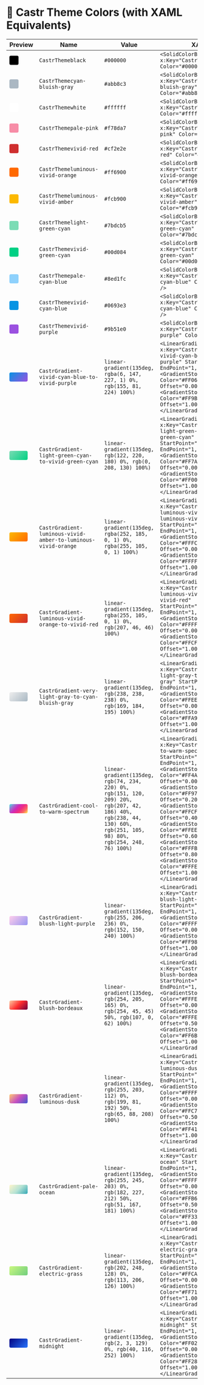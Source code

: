 # 🎨 Castr Theme Colors (with XAML Equivalents)

| Preview                                                                                                                                                                                                                                                            | Name                                                          | Value                                                                                                                                                                | XAML                                                                                                                                                                                                                                                                                                                                                                                                                      |
| ------------------------------------------------------------------------------------------------------------------------------------------------------------------------------------------------------------------------------------------------------------------ | ------------------------------------------------------------- | -------------------------------------------------------------------------------------------------------------------------------------------------------------------- | ------------------------------------------------------------------------------------------------------------------------------------------------------------------------------------------------------------------------------------------------------------------------------------------------------------------------------------------------------------------------------------------------------------------------- |
| <span style='display:inline-block;width:24px;height:24px;background:#000000;border-radius:4px;'></span>                                                                                                                                                            | `CastrThemeblack`                                             | `#000000`                                                                                                                                                            | `<SolidColorBrush x:Key="CastrThemeblack" Color="#000000" />`                                                                                                                                                                                                                                                                                                                                                             |
| <span style='display:inline-block;width:24px;height:24px;background:#abb8c3;border-radius:4px;'></span>                                                                                                                                                            | `CastrThemecyan-bluish-gray`                                  | `#abb8c3`                                                                                                                                                            | `<SolidColorBrush x:Key="CastrThemecyan-bluish-gray" Color="#abb8c3" />`                                                                                                                                                                                                                                                                                                                                                  |
| <span style='display:inline-block;width:24px;height:24px;background:#ffffff;border-radius:4px;'></span>                                                                                                                                                            | `CastrThemewhite`                                             | `#ffffff`                                                                                                                                                            | `<SolidColorBrush x:Key="CastrThemewhite" Color="#ffffff" />`                                                                                                                                                                                                                                                                                                                                                             |
| <span style='display:inline-block;width:24px;height:24px;background:#f78da7;border-radius:4px;'></span>                                                                                                                                                            | `CastrThemepale-pink`                                         | `#f78da7`                                                                                                                                                            | `<SolidColorBrush x:Key="CastrThemepale-pink" Color="#f78da7" />`                                                                                                                                                                                                                                                                                                                                                         |
| <span style='display:inline-block;width:24px;height:24px;background:#cf2e2e;border-radius:4px;'></span>                                                                                                                                                            | `CastrThemevivid-red`                                         | `#cf2e2e`                                                                                                                                                            | `<SolidColorBrush x:Key="CastrThemevivid-red" Color="#cf2e2e" />`                                                                                                                                                                                                                                                                                                                                                         |
| <span style='display:inline-block;width:24px;height:24px;background:#ff6900;border-radius:4px;'></span>                                                                                                                                                            | `CastrThemeluminous-vivid-orange`                             | `#ff6900`                                                                                                                                                            | `<SolidColorBrush x:Key="CastrThemeluminous-vivid-orange" Color="#ff6900" />`                                                                                                                                                                                                                                                                                                                                             |
| <span style='display:inline-block;width:24px;height:24px;background:#fcb900;border-radius:4px;'></span>                                                                                                                                                            | `CastrThemeluminous-vivid-amber`                              | `#fcb900`                                                                                                                                                            | `<SolidColorBrush x:Key="CastrThemeluminous-vivid-amber" Color="#fcb900" />`                                                                                                                                                                                                                                                                                                                                              |
| <span style='display:inline-block;width:24px;height:24px;background:#7bdcb5;border-radius:4px;'></span>                                                                                                                                                            | `CastrThemelight-green-cyan`                                  | `#7bdcb5`                                                                                                                                                            | `<SolidColorBrush x:Key="CastrThemelight-green-cyan" Color="#7bdcb5" />`                                                                                                                                                                                                                                                                                                                                                  |
| <span style='display:inline-block;width:24px;height:24px;background:#00d084;border-radius:4px;'></span>                                                                                                                                                            | `CastrThemevivid-green-cyan`                                  | `#00d084`                                                                                                                                                            | `<SolidColorBrush x:Key="CastrThemevivid-green-cyan" Color="#00d084" />`                                                                                                                                                                                                                                                                                                                                                  |
| <span style='display:inline-block;width:24px;height:24px;background:#8ed1fc;border-radius:4px;'></span>                                                                                                                                                            | `CastrThemepale-cyan-blue`                                    | `#8ed1fc`                                                                                                                                                            | `<SolidColorBrush x:Key="CastrThemepale-cyan-blue" Color="#8ed1fc" />`                                                                                                                                                                                                                                                                                                                                                    |
| <span style='display:inline-block;width:24px;height:24px;background:#0693e3;border-radius:4px;'></span>                                                                                                                                                            | `CastrThemevivid-cyan-blue`                                   | `#0693e3`                                                                                                                                                            | `<SolidColorBrush x:Key="CastrThemevivid-cyan-blue" Color="#0693e3" />`                                                                                                                                                                                                                                                                                                                                                   |
| <span style='display:inline-block;width:24px;height:24px;background:#9b51e0;border-radius:4px;'></span>                                                                                                                                                            | `CastrThemevivid-purple`                                      | `#9b51e0`                                                                                                                                                            | `<SolidColorBrush x:Key="CastrThemevivid-purple" Color="#9b51e0" />`                                                                                                                                                                                                                                                                                                                                                      |
| <span style='display:inline-block;width:48px;height:24px;background:linear-gradient(135deg, rgba(6, 147, 227, 1) 0%, rgb(155, 81, 224) 100%);border-radius:4px;'></span>                                                                                           | `CastrGradient-vivid-cyan-blue-to-vivid-purple`               | `linear-gradient(135deg, rgba(6, 147, 227, 1) 0%, rgb(155, 81, 224) 100%)`                                                                                           | `<LinearGradientBrush x:Key="CastrGradient-vivid-cyan-blue-to-vivid-purple" StartPoint="0,0" EndPoint="1,1"><GradientStop Color="#FF0693E3" Offset="0.00" /><GradientStop Color="#FF9B51E0" Offset="1.00" /></LinearGradientBrush>`                                                                                                                                                                                       |
| <span style='display:inline-block;width:48px;height:24px;background:linear-gradient(135deg, rgb(122, 220, 180) 0%, rgb(0, 208, 130) 100%);border-radius:4px;'></span>                                                                                              | `CastrGradient-light-green-cyan-to-vivid-green-cyan`          | `linear-gradient(135deg, rgb(122, 220, 180) 0%, rgb(0, 208, 130) 100%)`                                                                                              | `<LinearGradientBrush x:Key="CastrGradient-light-green-cyan-to-vivid-green-cyan" StartPoint="0,0" EndPoint="1,1"><GradientStop Color="#FF7ADCB4" Offset="0.00" /><GradientStop Color="#FF00D082" Offset="1.00" /></LinearGradientBrush>`                                                                                                                                                                                  |
| <span style='display:inline-block;width:48px;height:24px;background:linear-gradient(135deg, rgba(252, 185, 0, 1) 0%, rgba(255, 105, 0, 1) 100%);border-radius:4px;'></span>                                                                                        | `CastrGradient-luminous-vivid-amber-to-luminous-vivid-orange` | `linear-gradient(135deg, rgba(252, 185, 0, 1) 0%, rgba(255, 105, 0, 1) 100%)`                                                                                        | `<LinearGradientBrush x:Key="CastrGradient-luminous-vivid-amber-to-luminous-vivid-orange" StartPoint="0,0" EndPoint="1,1"><GradientStop Color="#FFFCB900" Offset="0.00" /><GradientStop Color="#FFFF6900" Offset="1.00" /></LinearGradientBrush>`                                                                                                                                                                         |
| <span style='display:inline-block;width:48px;height:24px;background:linear-gradient(135deg, rgba(255, 105, 0, 1) 0%, rgb(207, 46, 46) 100%);border-radius:4px;'></span>                                                                                            | `CastrGradient-luminous-vivid-orange-to-vivid-red`            | `linear-gradient(135deg, rgba(255, 105, 0, 1) 0%, rgb(207, 46, 46) 100%)`                                                                                            | `<LinearGradientBrush x:Key="CastrGradient-luminous-vivid-orange-to-vivid-red" StartPoint="0,0" EndPoint="1,1"><GradientStop Color="#FFFF6900" Offset="0.00" /><GradientStop Color="#FFCF2E2E" Offset="1.00" /></LinearGradientBrush>`                                                                                                                                                                                    |
| <span style='display:inline-block;width:48px;height:24px;background:linear-gradient(135deg, rgb(238, 238, 238) 0%, rgb(169, 184, 195) 100%);border-radius:4px;'></span>                                                                                            | `CastrGradient-very-light-gray-to-cyan-bluish-gray`           | `linear-gradient(135deg, rgb(238, 238, 238) 0%, rgb(169, 184, 195) 100%)`                                                                                            | `<LinearGradientBrush x:Key="CastrGradient-very-light-gray-to-cyan-bluish-gray" StartPoint="0,0" EndPoint="1,1"><GradientStop Color="#FFEEEEEE" Offset="0.00" /><GradientStop Color="#FFA9B8C3" Offset="1.00" /></LinearGradientBrush>`                                                                                                                                                                                   |
| <span style='display:inline-block;width:48px;height:24px;background:linear-gradient(135deg, rgb(74, 234, 220) 0%, rgb(151, 120, 209) 20%, rgb(207, 42, 186) 40%, rgb(238, 44, 130) 60%, rgb(251, 105, 98) 80%, rgb(254, 248, 76) 100%);border-radius:4px;'></span> | `CastrGradient-cool-to-warm-spectrum`                         | `linear-gradient(135deg, rgb(74, 234, 220) 0%, rgb(151, 120, 209) 20%, rgb(207, 42, 186) 40%, rgb(238, 44, 130) 60%, rgb(251, 105, 98) 80%, rgb(254, 248, 76) 100%)` | `<LinearGradientBrush x:Key="CastrGradient-cool-to-warm-spectrum" StartPoint="0,0" EndPoint="1,1"><GradientStop Color="#FF4AEADC" Offset="0.00" /><GradientStop Color="#FF9778D1" Offset="0.20" /><GradientStop Color="#FFCF2ABA" Offset="0.40" /><GradientStop Color="#FFEE2C82" Offset="0.60" /><GradientStop Color="#FFFB6962" Offset="0.80" /><GradientStop Color="#FFFEF84C" Offset="1.00" /></LinearGradientBrush>` |
| <span style='display:inline-block;width:48px;height:24px;background:linear-gradient(135deg, rgb(255, 206, 236) 0%, rgb(152, 150, 240) 100%);border-radius:4px;'></span>                                                                                            | `CastrGradient-blush-light-purple`                            | `linear-gradient(135deg, rgb(255, 206, 236) 0%, rgb(152, 150, 240) 100%)`                                                                                            | `<LinearGradientBrush x:Key="CastrGradient-blush-light-purple" StartPoint="0,0" EndPoint="1,1"><GradientStop Color="#FFFFCEEC" Offset="0.00" /><GradientStop Color="#FF9896F0" Offset="1.00" /></LinearGradientBrush>`                                                                                                                                                                                                    |
| <span style='display:inline-block;width:48px;height:24px;background:linear-gradient(135deg, rgb(254, 205, 165) 0%, rgb(254, 45, 45) 50%, rgb(107, 0, 62) 100%);border-radius:4px;'></span>                                                                         | `CastrGradient-blush-bordeaux`                                | `linear-gradient(135deg, rgb(254, 205, 165) 0%, rgb(254, 45, 45) 50%, rgb(107, 0, 62) 100%)`                                                                         | `<LinearGradientBrush x:Key="CastrGradient-blush-bordeaux" StartPoint="0,0" EndPoint="1,1"><GradientStop Color="#FFFECDA5" Offset="0.00" /><GradientStop Color="#FFFE2D2D" Offset="0.50" /><GradientStop Color="#FF6B003E" Offset="1.00" /></LinearGradientBrush>`                                                                                                                                                        |
| <span style='display:inline-block;width:48px;height:24px;background:linear-gradient(135deg, rgb(255, 203, 112) 0%, rgb(199, 81, 192) 50%, rgb(65, 88, 208) 100%);border-radius:4px;'></span>                                                                       | `CastrGradient-luminous-dusk`                                 | `linear-gradient(135deg, rgb(255, 203, 112) 0%, rgb(199, 81, 192) 50%, rgb(65, 88, 208) 100%)`                                                                       | `<LinearGradientBrush x:Key="CastrGradient-luminous-dusk" StartPoint="0,0" EndPoint="1,1"><GradientStop Color="#FFFFCB70" Offset="0.00" /><GradientStop Color="#FFC751C0" Offset="0.50" /><GradientStop Color="#FF4158D0" Offset="1.00" /></LinearGradientBrush>`                                                                                                                                                         |
| <span style='display:inline-block;width:48px;height:24px;background:linear-gradient(135deg, rgb(255, 245, 203) 0%, rgb(182, 227, 212) 50%, rgb(51, 167, 181) 100%);border-radius:4px;'></span>                                                                     | `CastrGradient-pale-ocean`                                    | `linear-gradient(135deg, rgb(255, 245, 203) 0%, rgb(182, 227, 212) 50%, rgb(51, 167, 181) 100%)`                                                                     | `<LinearGradientBrush x:Key="CastrGradient-pale-ocean" StartPoint="0,0" EndPoint="1,1"><GradientStop Color="#FFFFF5CB" Offset="0.00" /><GradientStop Color="#FFB6E3D4" Offset="0.50" /><GradientStop Color="#FF33A7B5" Offset="1.00" /></LinearGradientBrush>`                                                                                                                                                            |
| <span style='display:inline-block;width:48px;height:24px;background:linear-gradient(135deg, rgb(202, 248, 128) 0%, rgb(113, 206, 126) 100%);border-radius:4px;'></span>                                                                                            | `CastrGradient-electric-grass`                                | `linear-gradient(135deg, rgb(202, 248, 128) 0%, rgb(113, 206, 126) 100%)`                                                                                            | `<LinearGradientBrush x:Key="CastrGradient-electric-grass" StartPoint="0,0" EndPoint="1,1"><GradientStop Color="#FFCAF880" Offset="0.00" /><GradientStop Color="#FF71CE7E" Offset="1.00" /></LinearGradientBrush>`                                                                                                                                                                                                        |
| <span style='display:inline-block;width:48px;height:24px;background:linear-gradient(135deg, rgb(2, 3, 129) 0%, rgb(40, 116, 252) 100%);border-radius:4px;'></span>                                                                                                 | `CastrGradient-midnight`                                      | `linear-gradient(135deg, rgb(2, 3, 129) 0%, rgb(40, 116, 252) 100%)`                                                                                                 | `<LinearGradientBrush x:Key="CastrGradient-midnight" StartPoint="0,0" EndPoint="1,1"><GradientStop Color="#FF020381" Offset="0.00" /><GradientStop Color="#FF2874FC" Offset="1.00" /></LinearGradientBrush>`                                                                                                                                                                                                              |
